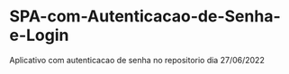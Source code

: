 # SPA-com-Autenticacao-de-Senha-e-Login
Aplicativo com autenticacao de senha no repositorio dia 27/06/2022
